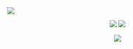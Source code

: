 <img src="https://media.githubusercontent.com/media/nippold/nippold/main/images/github-header-image.png">

<p align="center">
  <img src="https://github-readme-stats.vercel.app/api?username=nippold&count_private=true&show_icons=true&theme=merko&custom_title=Stats&border_color=91b302&border_radius=15">
  <img src="https://github-readme-stats.vercel.app/api/top-langs/?username=nippold&layout=compact&theme=merko&border_color=91b302&border_radius=15">
</p>

<p align="center">
<img src="https://activity-graph.herokuapp.com/graph?username=nippold&bg_color=0a0f0b&color=68b587&line=475c0f&point=91b302&area_color=68b587&area=true">
</p>